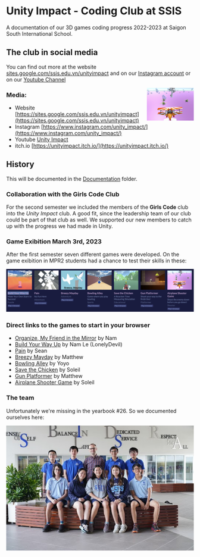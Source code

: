 # Unity Impact - Coding Club at SSIS

A documentation of our 3D games coding progress 2022-2023 at Saigon South International School.

## The club in social media

You can find out more at the website [sites.google.com/ssis.edu.vn/unityimpact](https://sites.google.com/ssis.edu.vn/unityimpact) and on our [Instagram account](https://www.instagram.com/unity_impact/) or on our [Youtube Channel]()

<img src="https://raw.githubusercontent.com/ssis-unity/unity2022/refs/heads/main/Documentation/20220919_asg_itch.io.png" align="right" width="25%">

### Media:

- Website [https://sites.google.com/ssis.edu.vn/unityimpact](https://sites.google.com/ssis.edu.vn/unityimpact)
- Instagram [https://www.instagram.com/unity_impact/](https://www.instagram.com/unity_impact/)
- Youtube [Unity Impact](https://www.youtube.com/channel/UCYwXpmGJ3De0EM0Upb-92vg)
- itch.io [https://unityimpact.itch.io/](https://unityimpact.itch.io/)

## History

This will be documented in the [Documentation](Documentation) folder.

### Collaboration with the Girls Code Club

For the second semester we included the members of the **Girls Code** club into the *Unity Impact* club. A good fit, since the leadership team of our club could be part of that club as well. We supported our new members to catch up with the progress we had made in Unity.

### Game Exibition March 3rd, 2023

After the first semester seven different games were developed. On the game exibition in MPR2 students had a chance to test their skills in these:

![Games March 2023](https://raw.githubusercontent.com/ssis-unity/unity2022/refs/heads/main/Documentation/2023-03-03_games.jpg)

### Direct links to the games to start in your browser

- [Organize, My Friend in the Mirror](https://unityimpact.itch.io/organize-my-friend-in-the-mirror) by Nam
- [Build Your Way Up](https://unityimpact.itch.io/build-your-way-up) by Nam Le (LonelyDevil)
- [Pain](https://unityimpact.itch.io/pain) by Sean
- [Breezy Mayday](https://unityimpact.itch.io/mayday) by Matthew
- [Bowling Alley](https://unityimpact.itch.io/bowling-alley) by Yoyo
- [Save the Chicken](https://unityimpact.itch.io/save-the-chicken) by Soleil
- [Gun Platformer](https://unityimpact.itch.io/gun-platformer-demo) by Matthew
- [Airplane Shooter Game](https://unityimpact.itch.io/airplane-shooter-game) by Soleil

### The team

Unfortunately we're missing in the yearbook #26. So we documented ourselves here:

![Team 2023](https://raw.githubusercontent.com/ssis-unity/unity2022/refs/heads/main/Documentation/unity_impact_2023.jpg)
